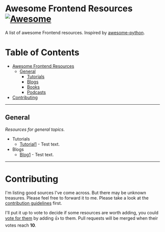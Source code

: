 # Awesome Frontend Resources [![Awesome](https://cdn.rawgit.com/sindresorhus/awesome/d7305f38d29fed78fa85652e3a63e154dd8e8829/media/badge.svg)](https://github.com/sindresorhus/awesome)

A list of awesome Frontend resources. Inspired by [awesome-python](https://github.com/vinta/awesome-python).

# Table of Contents

- [Awesome Frontend Resources](#awesome-frontend-resources)
  - [General](#general)
    - [Tutorials](#general-tutorials)
    - [Blogs](#general-blogs)
    - [Books](#general-books)
    - [Podcasts](#general-podcasts)
- [Contributing](#contributing)

---

## General <a name="general"></a>

*Resources for general topics.*

- Tutorials <a name="general-tutorials"></a>
  - [Tutorial1]() - Test text.
- Blogs <a name="general-blogs"></a>
  - [Blog1]() - Test text.

---

# Contributing

I'm listing good sources I've come across. But there may be unknown treasures. Please feel free to forward it to me. Please take a look at the [contribution guidelines](/CONTRIBUTING.md) first.

I'll put it up to vote to decide if some resources are worth adding, you could [vote for them](/pulls) by adding :+1: to them. Pull requests will be merged when their votes reach **10**.
